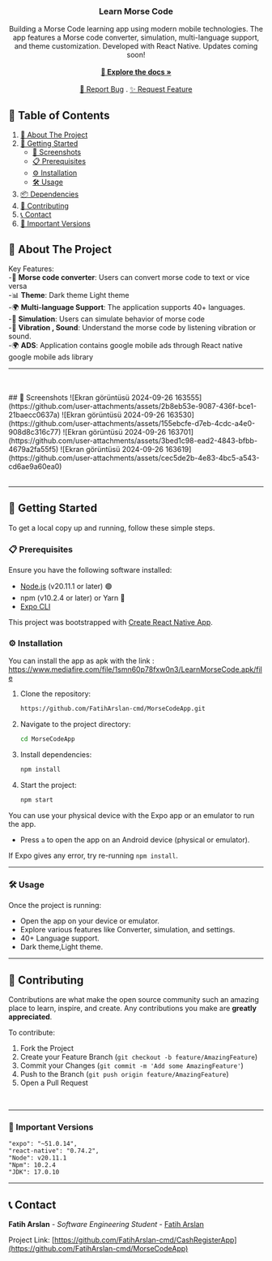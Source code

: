 <p align="center">
  <h3 align="center">Learn Morse Code</h3>
  <p align="center">
  Building a Morse Code learning app using modern mobile technologies. The app features a Morse code converter, simulation, multi-language support, and theme customization. Developed with React Native. Updates coming soon!    <br/><br/>
    <a href="https://github.com/FatihArslan-cmd/CashRegisterApp"><strong>🌟 Explore the docs »</strong></a>
    <br/><br/>
    <a href="https://github.com/FatihArslan-cmd/CashRegisterApp/issues">🐛 Report Bug</a>
    .
    <a href="https://github.com/FatihArslan-cmd/CashRegisterApp/issues">✨ Request Feature</a>
  </p>
</p>

## 📖 Table of Contents

1. [📘 About The Project](#about-the-project)
2. [🚀 Getting Started](#getting-started)
    - [📸 Screenshots](#screenshots)
    - [📋 Prerequisites](#prerequisites)
    - [⚙️ Installation](#installation)
    - [🛠️ Usage](#usage)
3. [📦 Dependencies](#dependencies)
4. [🤝 Contributing](#contributing)
5. [📞 Contact](#contact)
6. [📌 Important Versions](#important-versions)

## <a id="about-the-project"></a>📘 About The Project


Key Features:<br/>
-🛒 **Morse code converter**: Users can convert morse code to text or vice versa<br/>
-📊 **Theme**: Dark theme Light theme<br/>
-🌍 **Multi-language Support**: The application supports 40+ languages. <br/>
-🔄 **Simulation**: Users can simulate behavior of morse code <br/>
-🛒 **Vibration , Sound**: Understand the morse code by listening vibration or sound. <br/>
-🌍 **ADS**: Application contains google mobile ads through React native google mobile ads library<br/>

<hr>

<br/>
<br/>
## <a id="screenshots"></a>📸 Screenshots
![Ekran görüntüsü 2024-09-26 163555](https://github.com/user-attachments/assets/2b8eb53e-9087-436f-bce1-21baecc0637a)
![Ekran görüntüsü 2024-09-26 163530](https://github.com/user-attachments/assets/155ebcfe-d7eb-4cdc-a4e0-908d8c316c77)
![Ekran görüntüsü 2024-09-26 163701](https://github.com/user-attachments/assets/3bed1c98-ead2-4843-bfbb-4679a2fa55f5)
![Ekran görüntüsü 2024-09-26 163619](https://github.com/user-attachments/assets/cec5de2b-4e83-4bc5-a543-cd6ae9a60ea0)

<br/>
<br/>

<hr>


## <a id="getting-started"></a>🚀 Getting Started

To get a local copy up and running, follow these simple steps.

### <a id="prerequisites"></a>📋 Prerequisites

Ensure you have the following software installed:
- [Node.js](https://nodejs.org/) (v20.11.1 or later) 🟢
- npm (v10.2.4 or later) or Yarn 🧶
- [Expo CLI](https://docs.expo.dev/get-started/installation/)

This project was bootstrapped with [Create React Native App](https://github.com/expo/create-react-native-app?tab=readme-ov-file).

### <a id="installation"></a>⚙️ Installation

You can install the app as apk with the link : https://www.mediafire.com/file/1smn60p78fxw0n3/LearnMorseCode.apk/file

1. Clone the repository:
    ```bash
    https://github.com/FatihArslan-cmd/MorseCodeApp.git
    ```
2. Navigate to the project directory:
    ```bash
    cd MorseCodeApp
    ```
3. Install dependencies:
    ```bash
    npm install
    ```
4. Start the project:
    ```bash
    npm start
    ```

You can use your physical device with the Expo app or an emulator to run the app.

- Press `a` to open the app on an Android device (physical or emulator).

If Expo gives any error, try re-running `npm install`.

<hr>

### <a id="usage"></a>🛠️ Usage

Once the project is running:
- Open the app on your device or emulator.
- Explore various features like Converter, simulation, and settings.
- 40+ Language support.
- Dark theme,Light theme.

<hr>

## <a id="contributing"></a>🤝 Contributing

Contributions are what make the open source community such an amazing place to learn, inspire, and create. Any contributions you make are **greatly appreciated**.

To contribute:

1. Fork the Project
2. Create your Feature Branch (`git checkout -b feature/AmazingFeature`)
3. Commit your Changes (`git commit -m 'Add some AmazingFeature'`)
4. Push to the Branch (`git push origin feature/AmazingFeature`)
5. Open a Pull Request
<br/>

<hr>


### <a id="important-versions"></a>📌 Important Versions
    "expo": "~51.0.14",
    "react-native": "0.74.2",
    "Node": v20.11.1
    "Npm": 10.2.4
    "JDK": 17.0.10
<hr>


## <a id="contact"></a>📞 Contact

**Fatih Arslan** - *Software Engineering Student* - [Fatih Arslan](https://github.com/FatihArslan-cmd)

Project Link: [https://github.com/FatihArslan-cmd/CashRegisterApp](https://github.com/FatihArslan-cmd/MorseCodeApp)
